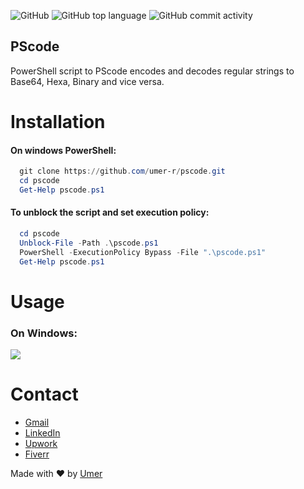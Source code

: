 ![GitHub](https://img.shields.io/github/license/umer-r/pscode) ![GitHub top language](https://img.shields.io/github/languages/top/umer-r/pscode) ![GitHub commit activity](https://img.shields.io/github/commit-activity/m/umer-r/pscode)

## PScode

PowerShell script to PScode encodes and decodes regular strings to Base64, Hexa, Binary and vice versa.

# Installation
#### On windows PowerShell:

```powershell
  git clone https://github.com/umer-r/pscode.git
  cd pscode
  Get-Help pscode.ps1
```
#### To unblock the script and set execution policy:

```powershell
  cd pscode
  Unblock-File -Path .\pscode.ps1
  PowerShell -ExecutionPolicy Bypass -File ".\pscode.ps1"
  Get-Help pscode.ps1
```

# Usage
### On Windows:

![](https://user-images.githubusercontent.com/83476929/203141926-5507ddab-c5ee-4090-9d2a-b1033dd8181e.png)

# Contact

- [Gmail](mailto:russs3400@gmail.com)
- [LinkedIn](https://www.linkedin.com/in/umer-mehmood-437120214/)
- [Upwork](https://www.upwork.com/o/profiles/users/~011184505ed9059668/)
- [Fiverr](https://www.fiverr.com/hamza_rajaz)

Made with :heart: by [Umer](https://twitter.com/UmerMehmood_)